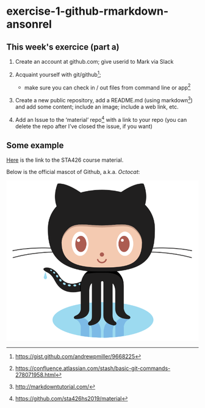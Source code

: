 
# exercise-1-github-rmarkdown-ansonrel

## This week's exercice (part a)

1. Create an account at github.com; give userid to Mark via Slack

2. Acquaint yourself with git/github[^1]; 
    * make sure you can check in / out files from command line or app[^2]

3. Create a new public repository, add a README.md (using markdown[^3]) and add some content; include an image; include a web link, etc.

4. Add an Issue to the ‘material’ repo[^4] with a link to your repo (you can
delete the repo after I’ve closed the issue, if you want)


[^1]:https://gist.github.com/andrewpmiller/9668225
[^2]:https://confluence.atlassian.com/stash/basic-git-commands-278071958.html
[^3]:http://markdowntutorial.com/
[^4]:https://github.com/sta426hs2019/material



## Some example

[Here](https://github.com/sta426hs2019/material) is the link to the STA426 course material. 

Below is the official mascot of Github, a.k.a. *Octocat*: 

![](img/Octocat.png)





